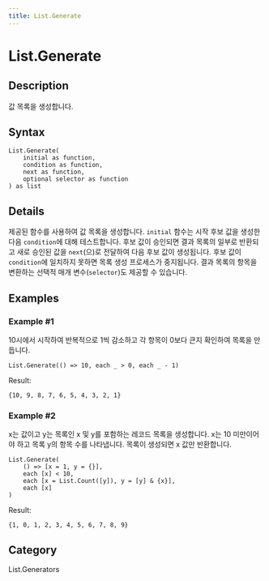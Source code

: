 ```yaml
---
title: List.Generate
---
```


# List.Generate


## Description

값 목록을 생성합니다.


## Syntax

```powerquery
List.Generate(
    initial as function,
    condition as function,
    next as function,
    optional selector as function
) as list
```


## Details

제공된 함수를 사용하여 값 목록을 생성합니다. <code>initial</code> 함수는 시작 후보 값을 생성한 다음 <code>condition</code>에 대해 테스트합니다.    후보 값이 승인되면 결과 목록의 일부로 반환되고 새로 승인된 값을 <code>next</code>(으)로 전달하여 다음 후보 값이 생성됩니다.    후보 값이 <code>condition</code>에 일치하지 못하면 목록 생성 프로세스가 중지됩니다.    결과 목록의 항목을 변환하는 선택적 매개 변수(<code>selector</code>)도 제공할 수 있습니다.


## Examples

### Example #1 
10시에서 시작하여 반복적으로 1씩 감소하고 각 항목이 0보다 큰지 확인하여 목록을 만듭니다.
```powerquery
List.Generate(() => 10, each _ > 0, each _ - 1)
```

Result: 
```powerquery
{10, 9, 8, 7, 6, 5, 4, 3, 2, 1}
```


### Example #2 
x는 값이고 y는 목록인 x 및 y를 포함하는 레코드 목록을 생성합니다. x는 10 미만이어야 하고 목록 y의 항목 수를 나타냅니다. 목록이 생성되면 x 값만 반환합니다.
```powerquery
List.Generate(
    () => [x = 1, y = {}],
    each [x] < 10,
    each [x = List.Count([y]), y = [y] & {x}],
    each [x]
)
```

Result: 
```powerquery
{1, 0, 1, 2, 3, 4, 5, 6, 7, 8, 9}
```




## Category
List.Generators
